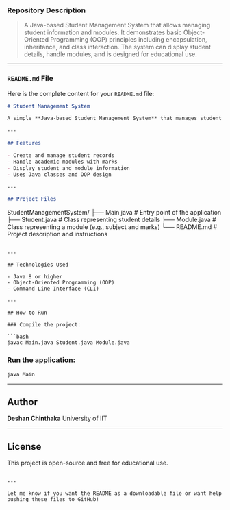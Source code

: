 ### Repository Description

> A Java-based Student Management System that allows managing student information and modules. It demonstrates basic Object-Oriented Programming (OOP) principles including encapsulation, inheritance, and class interaction. The system can display student details, handle modules, and is designed for educational use.
---

### `README.md` File

Here is the complete content for your `README.md` file:

```markdown
# Student Management System

A simple **Java-based Student Management System** that manages student details and their modules. This project is designed to demonstrate core **Object-Oriented Programming (OOP)** concepts in Java.

---

## Features

- Create and manage student records
- Handle academic modules with marks
- Display student and module information
- Uses Java classes and OOP design

---

## Project Files

```

StudentManagementSystem/
├── Main.java         # Entry point of the application
├── Student.java      # Class representing student details
├── Module.java       # Class representing a module (e.g., subject and marks)
└── README.md         # Project description and instructions

````

---

## Technologies Used

- Java 8 or higher
- Object-Oriented Programming (OOP)
- Command Line Interface (CLI)

---

## How to Run

### Compile the project:

```bash
javac Main.java Student.java Module.java
````

### Run the application:

```bash
java Main
```

---

## Author

**Deshan Chinthaka**
University of IIT

---

## License

This project is open-source and free for educational use.

```

---

Let me know if you want the README as a downloadable file or want help pushing these files to GitHub!
```

